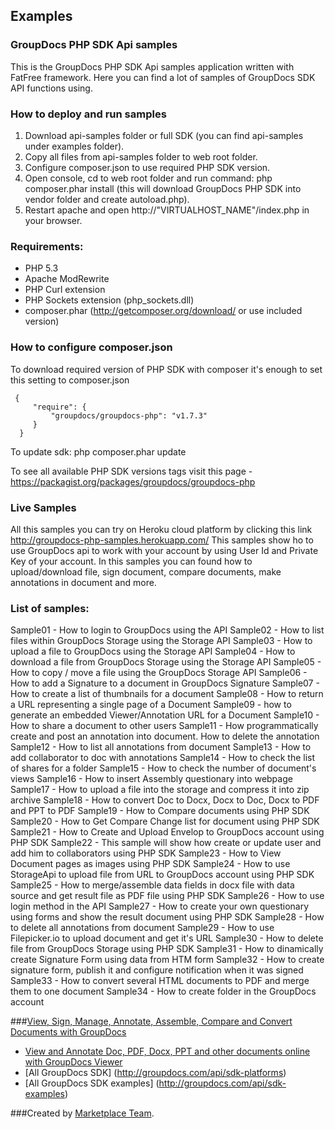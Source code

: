 ## Examples

### GroupDocs PHP SDK Api samples

This is the GroupDocs PHP SDK Api samples application written with FatFree framework. Here you can find a lot of samples of GroupDocs SDK API functions using.

### How to deploy and run samples

 1. Download api-samples folder or full SDK (you can find api-samples under examples folder).
 2. Copy all files from api-samples folder to web root folder.
 3. Configure composer.json to use required PHP SDK version.
 4. Open console, cd to web root folder and run command: php composer.phar install (this will download GroupDocs PHP SDK into vendor folder and create autoload.php).
 5. Restart apache and open http://"VIRTUALHOST_NAME"/index.php in your browser.

### Requirements:

* PHP 5.3
* Apache ModRewrite
* PHP Curl extension
* PHP Sockets extension (php_sockets.dll)
* composer.phar (http://getcomposer.org/download/ or use included version)

### How to configure composer.json

To download required version of PHP SDK with composer it's enough to set this setting to composer.json

     {
         "require": {
             "groupdocs/groupdocs-php": "v1.7.3"
         }
      }

To update sdk: php composer.phar update

To see all available PHP SDK versions tags visit this page - https://packagist.org/packages/groupdocs/groupdocs-php

### Live Samples

All this samples you can try on Heroku cloud platform by clicking this link http://groupdocs-php-samples.herokuapp.com/ 
This samples show ho to use GroupDocs api to work with your account by using User Id and Private Key of your account. In this samples you can found how to upload/download file, sign document, compare documents,
make annotations in document and more.

### List of samples:

Sample01 - How to login to GroupDocs using the API
Sample02 - How to list files within GroupDocs Storage using the Storage API
Sample03 - How to upload a file to GroupDocs using the Storage API
Sample04 - How to download a file from GroupDocs Storage using the Storage API
Sample05 - How to copy / move a file using the GroupDocs Storage API
Sample06 - How to add a Signature to a document in GroupDocs Signature
Sample07 - How to create a list of thumbnails for a document
Sample08 - How to return a URL representing a single page of a Document
Sample09 - how to generate an embedded Viewer/Annotation URL for a Document
Sample10 - How to share a document to other users
Sample11 - How programmatically create and post an annotation into document. How to delete the annotation
Sample12 - How to list all annotations from document
Sample13 - How to add collaborator to doc with annotations
Sample14 - How to check the list of shares for a folder
Sample15 - How to check the number of document's views
Sample16 - How to insert Assembly questionary into webpage
Sample17 - How to upload a file into the storage and compress it into zip archive
Sample18 - How to convert Doc to Docx, Docx to Doc, Docx to PDF and PPT to PDF
Sample19 - How to Compare documents using PHP SDK
Sample20 - How to Get Compare Change list for document using PHP SDK
Sample21 - How to Create and Upload Envelop to GroupDocs account using PHP SDK
Sample22 - This sample will show how create or update user and add him to collaborators using PHP SDK
Sample23 - How to View Document pages as images using PHP SDK
Sample24 - How to use StorageApi to upload file from URL to GroupDocs account using PHP SDK
Sample25 - How to merge/assemble data fields in docx file with data source and get result file as PDF file using PHP SDK
Sample26 - How to use login method in the API
Sample27 - How to create your own questionary using forms and show the result document using PHP SDK
Sample28 - How to delete all annotations from document
Sample29 - How to use Filepicker.io to upload document and get it's URL
Sample30 - How to delete file from GroupDocs Storage using PHP SDK
Sample31 - How to dinamically create Signature Form using data from HTM form
Sample32 - How to create signature form, publish it and configure notification when it was signed
Sample33 - How to convert several HTML documents to PDF and merge them to one document
Sample34 - How to create folder in the GroupDocs account



###[View, Sign, Manage, Annotate, Assemble, Compare and Convert Documents with GroupDocs](http://groupdocs.com)
* [View and Annotate Doc, PDF, Docx, PPT and other documents online with GroupDocs Viewer](http://groupdocs.com/apps)
* [All GroupDocs SDK] (http://groupdocs.com/api/sdk-platforms)
* [All GroupDocs SDK examples] (http://groupdocs.com/api/sdk-examples)

###Created by [Marketplace Team](http://groupdocs.com/marketplace/).
